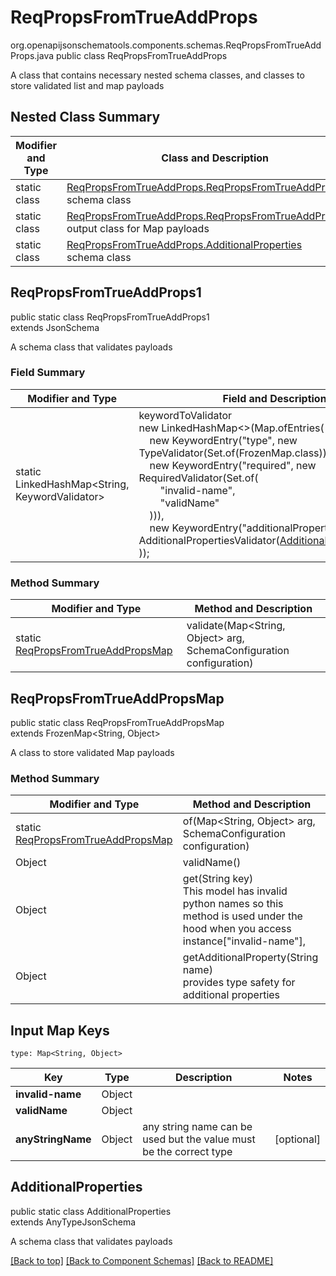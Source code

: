 # ReqPropsFromTrueAddProps
org.openapijsonschematools.components.schemas.ReqPropsFromTrueAddProps.java
public class ReqPropsFromTrueAddProps

A class that contains necessary nested schema classes, and classes to store validated list and map payloads

## Nested Class Summary
| Modifier and Type | Class and Description |
| ----------------- | ---------------------- |
| static class | [ReqPropsFromTrueAddProps.ReqPropsFromTrueAddProps1](#reqpropsfromtrueaddprops1)<br> schema class |
| static class | [ReqPropsFromTrueAddProps.ReqPropsFromTrueAddPropsMap](#reqpropsfromtrueaddpropsmap)<br> output class for Map payloads |
| static class | [ReqPropsFromTrueAddProps.AdditionalProperties](#additionalproperties)<br> schema class |

## ReqPropsFromTrueAddProps1
public static class ReqPropsFromTrueAddProps1<br>
extends JsonSchema

A schema class that validates payloads
### Field Summary
| Modifier and Type | Field and Description |
| ----------------- | ---------------------- |
| static LinkedHashMap<String, KeywordValidator> |keywordToValidator<br/>new LinkedHashMap<>(Map.ofEntries(<br/>&nbsp;&nbsp;&nbsp;&nbsp;new KeywordEntry("type", new TypeValidator(Set.of(FrozenMap.class))),<br>&nbsp;&nbsp;&nbsp;&nbsp;new KeywordEntry("required", new RequiredValidator(Set.of(<br>&nbsp;&nbsp;&nbsp;&nbsp;&nbsp;&nbsp;&nbsp;&nbsp;"invalid-name",<br>&nbsp;&nbsp;&nbsp;&nbsp;&nbsp;&nbsp;&nbsp;&nbsp;"validName"<br>&nbsp;&nbsp;&nbsp;&nbsp;))),<br>&nbsp;&nbsp;&nbsp;&nbsp;new KeywordEntry("additionalProperties", new AdditionalPropertiesValidator([AdditionalProperties.class](#additionalproperties)))<br>)); |

### Method Summary
| Modifier and Type | Method and Description |
| ----------------- | ---------------------- |
| static [ReqPropsFromTrueAddPropsMap](#reqpropsfromtrueaddpropsmap) | validate(Map<String, Object> arg, SchemaConfiguration configuration) |

## ReqPropsFromTrueAddPropsMap
public static class ReqPropsFromTrueAddPropsMap<br>
extends FrozenMap<String, Object>

A class to store validated Map payloads

### Method Summary
| Modifier and Type | Method and Description |
| ----------------- | ---------------------- |
| static [ReqPropsFromTrueAddPropsMap](#reqpropsfromtrueaddpropsmap) | of(Map<String, Object> arg, SchemaConfiguration configuration) |
| Object | validName()<br> |
| Object | get(String key)<br>This model has invalid python names so this method is used under the hood when you access instance["invalid-name"],  |
| Object | getAdditionalProperty(String name)<br>provides type safety for additional properties |

## Input Map Keys
```
type: Map<String, Object>
```
| Key | Type |  Description | Notes |
| --- | ---- | ------------ | ----- |
| **invalid-name** | Object |  | |
| **validName** | Object |  | |
| **anyStringName** | Object | any string name can be used but the value must be the correct type | [optional] |

## AdditionalProperties
public static class AdditionalProperties<br>
extends AnyTypeJsonSchema

A schema class that validates payloads

[[Back to top]](#top) [[Back to Component Schemas]](../../../README.md#Component-Schemas) [[Back to README]](../../../README.md)
